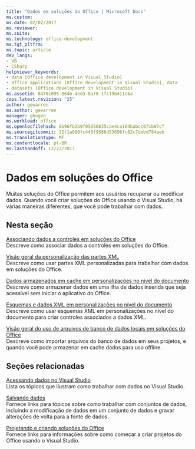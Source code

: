 ```yaml
---
title: "Dados em soluções do Office | Microsoft Docs"
ms.custom: 
ms.date: 02/02/2017
ms.reviewer: 
ms.suite: 
ms.technology: office-development
ms.tgt_pltfrm: 
ms.topic: article
dev_langs:
- VB
- CSharp
helpviewer_keywords:
- data [Office development in Visual Studio]
- Office applications [Office development in Visual Studio], data
- datasets [Office development in Visual Studio]
ms.assetid: 8478c095-864b-4ed3-8a70-1fc19b411c6a
caps.latest.revision: "25"
author: gewarren
ms.author: gewarren
manager: ghogen
ms.workload: office
ms.openlocfilehash: 8b96fb2b9f05656835cae4ca164babcc6fcb07cf
ms.sourcegitcommit: 32f1a690fc445f9586d53698fc82c7debd784eeb
ms.translationtype: MT
ms.contentlocale: pt-BR
ms.lasthandoff: 12/22/2017
---
```

# <a name="data-in-office-solutions"></a>Dados em soluções do Office
  Muitas soluções do Office permitem aos usuários recuperar ou modificar dados. Quando você criar soluções do Office usando o Visual Studio, há várias maneiras diferentes, que você pode trabalhar com dados.  
  
## <a name="in-this-section"></a>Nesta seção  
 [Associando dados a controles em soluções do Office](../vsto/binding-data-to-controls-in-office-solutions.md)  
 Descreve como associar dados a controles em soluções do Office.  
  
 [Visão geral da personalização das partes XML](../vsto/custom-xml-parts-overview.md)  
 Descreve como usar partes XML personalizadas para trabalhar com dados em soluções do Office.  
  
 [Dados armazenados em cache em personalizações no nível do documento](../vsto/cached-data-in-document-level-customizations.md)  
 Descreve como armazenar dados em uma ilha de dados inserida que seja acessível sem iniciar o aplicativo do Office.  
  
 [Esquemas e dados XML em personalizações no nível do documento](../vsto/xml-schemas-and-data-in-document-level-customizations.md)  
 Descreve como usar esquemas XML em personalizações no nível do documento para criar controles associados a dados XML.  
  
 [Visão geral do uso de arquivos de banco de dados locais em soluções do Office](../vsto/using-local-database-files-in-office-solutions-overview.md)  
 Descreve como importar arquivos do banco de dados em seus projetos, e quando você pode armazenar em cache dados para uso offline.  
  
## <a name="related-sections"></a>Seções relacionadas  
 [Acessando dados no Visual Studio](/visualstudio/data-tools/accessing-data-in-visual-studio)  
 Lista os tópicos que ilustram como trabalhar com dados no Visual Studio.  
  
 [Salvando dados](/visualstudio/data-tools/saving-data)  
 Fornece links para tópicos sobre como trabalhar com conjuntos de dados, incluindo a modificação de dados em um conjunto de dados e gravar alterações de volta para a fonte de dados.  
  
 [Projetando e criando soluções do Office](../vsto/designing-and-creating-office-solutions.md)  
 Fornece links para informações sobre como começar a criar projetos do Office usando o Visual Studio.  
  
  